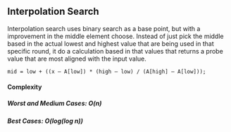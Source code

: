 ## Interpolation Search

Interpolation search uses binary search as a base point, but with a improvement in the middle element choose. Instead of just pick the middle based in the actual lowest and highest value that are being used in that specific round, it do a calculation based in that values that returns a probe value that are most aligned with the input value.

```mid = low + ((x – A[low]) * (high – low) / (A[high] – A[low]));```

#### Complexity 
##### Worst and Medium Cases: O(n)
##### Best Cases: O(log(log n))